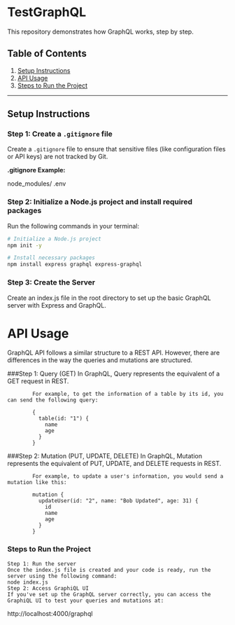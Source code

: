  # TestGraphQL

This repository demonstrates how GraphQL works, step by step.

## Table of Contents

1. [Setup Instructions](#setup-instructions)
2. [API Usage](#api-usage)
3. [Steps to Run the Project](#steps-to-run-the-project)

---

## Setup Instructions

### Step 1: Create a `.gitignore` file

Create a `.gitignore` file to ensure that sensitive files (like configuration files or API keys) are not tracked by Git.

**.gitignore Example:**

node_modules/ .env

### Step 2: Initialize a Node.js project and install required packages

Run the following commands in your terminal:

```bash
# Initialize a Node.js project
npm init -y

# Install necessary packages
npm install express graphql express-graphql
```

### Step 3: Create the Server

Create an index.js file in the root directory to set up the basic GraphQL server with Express and GraphQL.

# API Usage
GraphQL API follows a similar structure to a REST API. However, there are differences in the way the queries and mutations are structured.

###Step 1: Query (GET)
            In GraphQL, Query represents the equivalent of a GET request in REST.
            
            For example, to get the information of a table by its id, you can send the following query:
            
            {
              table(id: "1") {
                name
                age
              }
            }
###Step 2: Mutation (PUT, UPDATE, DELETE)
            In GraphQL, Mutation represents the equivalent of PUT, UPDATE, and DELETE requests in REST.
            
            For example, to update a user's information, you would send a mutation like this:
            
            mutation {
              updateUser(id: "2", name: "Bob Updated", age: 31) {
                id
                name
                age
              }
            }


### Steps to Run the Project
    Step 1: Run the server
    Once the index.js file is created and your code is ready, run the server using the following command:
    node index.js
    Step 2: Access GraphiQL UI
    If you've set up the GraphQL server correctly, you can access the GraphiQL UI to test your queries and mutations at:

http://localhost:4000/graphql

